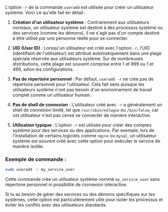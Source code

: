 L'option `-r` de la commande `useradd` est utilisée pour créer un utilisateur système. Voici ce qu'elle fait en détail :

1. **Création d'un utilisateur système** : Contrairement aux utilisateurs normaux, un utilisateur système est destiné à des processus système ou des services (comme les démons). Il ne s'agit pas d'un compte destiné à être utilisé par une personne réelle pour se connecter.

2. **UID (User ID)** : Lorsqu'un utilisateur est créé avec l'option `-r`, l'UID (identifiant de l'utilisateur) est attribué automatiquement dans une plage spéciale réservée aux utilisateurs système. Sur de nombreuses distributions, cette plage est souvent comprise entre 1 et 999 ou 1 et 499, selon les configurations.

3. **Pas de répertoire personnel** : Par défaut, `useradd -r` ne crée pas de répertoire personnel pour l'utilisateur. Cela fait sens puisque les utilisateurs système n'ont pas besoin d'un environnement de travail complet comme un utilisateur humain.

4. **Pas de shell de connexion** : L'utilisateur créé avec `-r` a généralement un shell de connexion limité, tel que `/usr/sbin/nologin` ou `/bin/false`, car cet utilisateur n'est pas censé se connecter de manière interactive.

5. **Utilisation typique** : L'option `-r` est utilisée pour créer des comptes système pour des services ou des applications. Par exemple, lors de l'installation de certains logiciels comme `nginx` ou `mysql`, un utilisateur système est souvent créé avec cette option pour exécuter le service de manière isolée.

### Exemple de commande :
```bash
sudo useradd -r my_service_user
```
Cette commande crée un utilisateur système nommé `my_service_user` sans répertoire personnel ni possibilité de connexion interactive.

Si tu as besoin de gérer des services ou des démons spécifiques sur tes systèmes, cette option est particulièrement utile pour isoler les processus et éviter les conflits avec des utilisateurs standards.